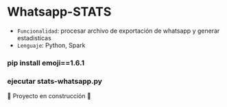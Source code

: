 # Whatsapp-STATS


- `Funcionalidad`: procesar archivo de exportación de whatsapp y generar estadisticas
- `Lenguaje`: Python, Spark
### pip install emoji==1.6.1
### ejecutar stats-whatsapp.py

:construction: Proyecto en construcción :construction:

